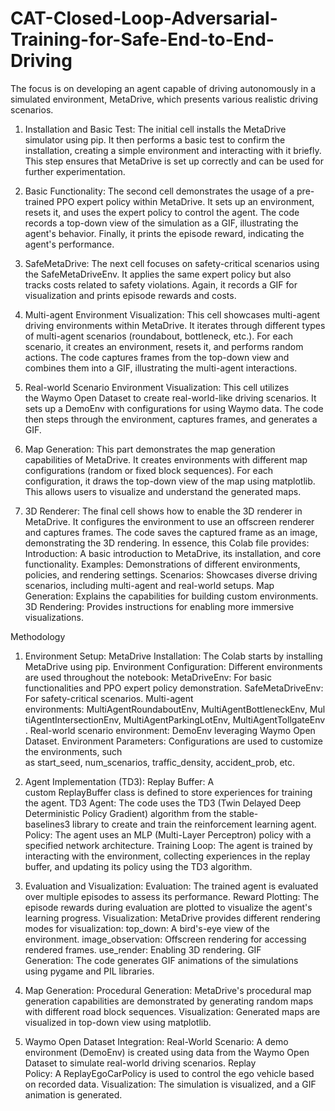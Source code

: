 # CAT-Closed-Loop-Adversarial-Training-for-Safe-End-to-End-Driving
The focus is on developing an agent capable of driving autonomously in a simulated environment, MetaDrive, which presents various realistic driving scenarios.
1. Installation and Basic Test:
The initial cell installs the MetaDrive simulator using pip.
It then performs a basic test to confirm the installation, creating a simple environment and interacting with it briefly.
This step ensures that MetaDrive is set up correctly and can be used for further experimentation.

3. Basic Functionality:
The second cell demonstrates the usage of a pre-trained PPO expert policy within MetaDrive.
It sets up an environment, resets it, and uses the expert policy to control the agent.
The code records a top-down view of the simulation as a GIF, illustrating the agent's behavior.
Finally, it prints the episode reward, indicating the agent's performance.

4. SafeMetaDrive:
The next cell focuses on safety-critical scenarios using the SafeMetaDriveEnv.
It applies the same expert policy but also tracks costs related to safety violations.
Again, it records a GIF for visualization and prints episode rewards and costs.

5. Multi-agent Environment Visualization:
This cell showcases multi-agent driving environments within MetaDrive.
It iterates through different types of multi-agent scenarios (roundabout, bottleneck, etc.).
For each scenario, it creates an environment, resets it, and performs random actions.
The code captures frames from the top-down view and combines them into a GIF, illustrating the multi-agent interactions.

6. Real-world Scenario Environment Visualization:
This cell utilizes the Waymo Open Dataset to create real-world-like driving scenarios.
It sets up a DemoEnv with configurations for using Waymo data.
The code then steps through the environment, captures frames, and generates a GIF.

7. Map Generation:
This part demonstrates the map generation capabilities of MetaDrive.
It creates environments with different map configurations (random or fixed block sequences).
For each configuration, it draws the top-down view of the map using matplotlib.
This allows users to visualize and understand the generated maps.

8. 3D Renderer:
The final cell shows how to enable the 3D renderer in MetaDrive.
It configures the environment to use an offscreen renderer and captures frames.
The code saves the captured frame as an image, demonstrating the 3D rendering.
In essence, this Colab file provides:
Introduction: A basic introduction to MetaDrive, its installation, and core functionality.
Examples: Demonstrations of different environments, policies, and rendering settings.
Scenarios: Showcases diverse driving scenarios, including multi-agent and real-world setups.
Map Generation: Explains the capabilities for building custom environments.
3D Rendering: Provides instructions for enabling more immersive visualizations.


Methodology 
1. Environment Setup:
MetaDrive Installation: The Colab starts by installing MetaDrive using pip.
Environment Configuration: Different environments are used throughout the notebook:
MetaDriveEnv: For basic functionalities and PPO expert policy demonstration.
SafeMetaDriveEnv: For safety-critical scenarios.
Multi-agent environments: MultiAgentRoundaboutEnv, MultiAgentBottleneckEnv, MultiAgentIntersectionEnv, MultiAgentParkingLotEnv, MultiAgentTollgateEnv.
Real-world scenario environment: DemoEnv leveraging Waymo Open Dataset.
Environment Parameters: Configurations are used to customize the environments, such as start_seed, num_scenarios, traffic_density, accident_prob, etc.

2. Agent Implementation (TD3):
Replay Buffer: A custom ReplayBuffer class is defined to store experiences for training the agent.
TD3 Agent: The code uses the TD3 (Twin Delayed Deep Deterministic Policy Gradient) algorithm from the stable-baselines3 library to create and train the reinforcement learning agent.
Policy: The agent uses an MLP (Multi-Layer Perceptron) policy with a specified network architecture.
Training Loop: The agent is trained by interacting with the environment, collecting experiences in the replay buffer, and updating its policy using the TD3 algorithm.

3. Evaluation and Visualization:
Evaluation: The trained agent is evaluated over multiple episodes to assess its performance.
Reward Plotting: The episode rewards during evaluation are plotted to visualize the agent's learning progress.
Visualization: MetaDrive provides different rendering modes for visualization:
top_down: A bird's-eye view of the environment.
image_observation: Offscreen rendering for accessing rendered frames.
use_render: Enabling 3D rendering.
GIF Generation: The code generates GIF animations of the simulations using pygame and PIL libraries.

4. Map Generation:
Procedural Generation: MetaDrive's procedural map generation capabilities are demonstrated by generating random maps with different road block sequences.
Visualization: Generated maps are visualized in top-down view using matplotlib.
5. Waymo Open Dataset Integration:
Real-World Scenario: A demo environment (DemoEnv) is created using data from the Waymo Open Dataset to simulate real-world driving scenarios.
Replay Policy: A ReplayEgoCarPolicy is used to control the ego vehicle based on recorded data.
Visualization: The simulation is visualized, and a GIF animation is generated.
